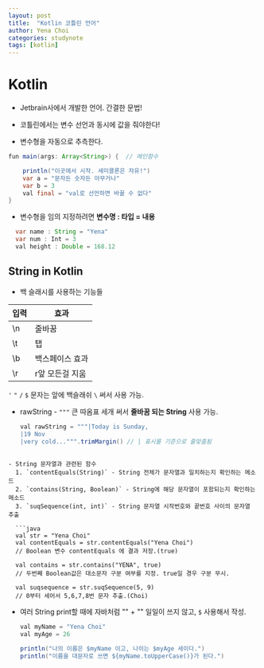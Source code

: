 ```yaml
---
layout: post
title:  "Kotlin 코틀린 언어"
author: Yena Choi
categories: studynote
tags: [kotlin]
---
```


# Kotlin
- Jetbrain사에서 개발한 언어. 간결한 문법!
- 코틀린에서는 변수 선언과 동시에 값을 줘야한다!
  <!-- - Nullability 에 자세히 기록. -->

- 변수형을 자동으로 추측한다.
```java
fun main(args: Array<String>) {  // 메인함수

    println("이곳에서 시작. 세미콜론은 자유!")
    var a = "문자든 숫자든 아무거나"
    var b = 3
    val final = "val로 선언하면 바꿀 수 없다"
}
```

- 변수형을 임의 지정하려면 **변수명 : 타입 = 내용**
```java
  var name : String = "Yena"
  var num : Int = 3
  val height : Double = 168.12
```


## String in Kotlin

- 백 슬래시를 사용하는 기능들

입력|효과
---- | ----
\n | 줄바꿈
\t | 탭
\b | 백스페이스 효과
\r | r앞 모든걸 지움

`'` `"` `/` `$` 문자는 앞에 백슬래쉬 `\` 써서 사용 가능.

- rawString - `"""` 큰 따옴표 세개 써서 **줄바꿈 되는 String** 사용 가능.

  ```java
  val rawString = """|Today is Sunday,
  |19 Nov
  |very cold...""".trimMargin() // | 표시를 기준으로 줄맞춤됨
```

- String 문자열과 관련된 함수
  1. `contentEquals(String)` - String 전체가 문자열과 일치하는지 확인하는 메소드
  2. `contains(String, Boolean)` - String에 해당 문자열이 포함되는지 확인하는 메소드
  3. `suqSequence(int, int)` - String 문자열 시작번호와 끝번호 사이의 문자열 추출

  ```java
  val str = "Yena Choi"
  val contentEquals = str.contentEquals("Yena Choi")
  // Boolean 변수 contentEquals 에 결과 저장.(true)

  val contains = str.contains("YENA", true)
  // 두번째 Boolean값은 대소문자 구분 여부를 지정. true일 경우 구분 무시.

  val suqsequence = str.suqSequence(5, 9)
  // 0부터 세어서 5,6,7,8번 문자 추출.(Choi)
  ```

- 여러 String print할 때에 자바처럼 "" + "" 일일이 쓰지 않고, `$` 사용해서 작성.

  ```java
  val myName = "Yena Choi"
  val myAge = 26

  println("나의 이름은 $myName 이고, 나이는 $myAge 세이다.")
  println("이름을 대문자로 쓰면 ${myName.toUpperCase()}가 된다.")
  ```
